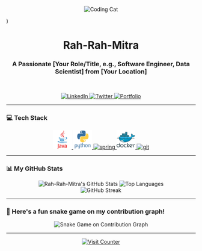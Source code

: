 <!-- 
Hi! This is the source code for my professional profile.
Feel free to use it as inspiration!
-->

<!-- OPTION 1: Animated Coding Cat GIF (Recommended) -->
<p align="center">
  <img src="https://media.giphy.com/media/v1.Y2lkPTc5MGI3NjExZG9oNGk2M2g2cjQ4NnQ4NTZ0eGh3YWozbGlxbDA4emRjZ2YxZmJ1byZlcD12MV9pbnRlcm5hbF9naWZfYnlfaWQmY3Q9Zw/qgQUggAC3Pfv687qPC/giphy.gif" width="300" alt="Coding Cat">
</p>

<!-- 
OR 
OPTION 2: Animated Typing Header 
(Delete the cat above and uncomment the line below by removing <!-- and -->)
<!-- <p align="center"><a href="https://git.io/typing-svg"><img src="https://readme-typing-svg.herokuapp.com?font=Fira+Code&size=30&pause=1000&color=3397F7¢er=true&vCenter=true&width=435&lines=Hi+there%2C+I'm+Rahmit+Mitra+👋;I'm+a+passionate+Software+Developer;Always+learning+and+growing...;" alt="Typing SVG" /></a></p>
-->


<h1 align="center">Rah-Rah-Mitra</h1>
<h3 align="center">A Passionate [Your Role/Title, e.g., Software Engineer, Data Scientist] from [Your Location]</h3>

<br>

<!-- Socials Section -->
<p align="center">
  <a href="https://www.linkedin.com/in/[your-linkedin-username]/" target="_blank">
    <img src="https://img.shields.io/badge/LinkedIn-0077B5?style=for-the-badge&logo=linkedin&logoColor=white" alt="LinkedIn">
  </a>
  <a href="https://twitter.com/[your-twitter-handle]" target="_blank">
    <img src="https://img.shields.io/badge/Twitter-1DA1F2?style=for-the-badge&logo=twitter&logoColor=white" alt="Twitter">
  </a>
  <a href="https://[your-portfolio-website].com" target="_blank">
    <img src="https://img.shields.io/badge/Portfolio-255E63?style=for-the-badge&logo=rss&logoColor=white" alt="Portfolio">
  </a>
</p>

---

### 💻 Tech Stack

<p align="center">
  <!-- Add your most used languages and tools here -->
  <a href="https://www.java.com" target="_blank" rel="noreferrer">
    <img src="https://raw.githubusercontent.com/devicons/devicon/master/icons/java/java-original-wordmark.svg" alt="Java" width="50" height="50"/>
  </a>
  <a href="https://www.python.org" target="_blank" rel="noreferrer">
    <img src="https://raw.githubusercontent.com/devicons/devicon/master/icons/python/python-original-wordmark.svg" alt="Python" width="50" height="50"/>
  </a>
  <a href="https://spring.io/" target="_blank" rel="noreferrer"> 
    <img src="https://www.vectorlogo.zone/logos/springio/springio-icon.svg" alt="spring" width="50" height="50"/> 
  </a>
  <a href="https://www.docker.com/" target="_blank" rel="noreferrer"> 
    <img src="https://raw.githubusercontent.com/devicons/devicon/master/icons/docker/docker-original-wordmark.svg" alt="docker" width="50" height="50"/> 
  </a>
  <a href="https://git-scm.com/" target="_blank" rel="noreferrer"> 
    <img src="https://www.vectorlogo.zone/logos/git-scm/git-scm-icon.svg" alt="git" width="50" height="50"/> 
  </a>
</p>

---

### 📊 My GitHub Stats

<p align="center">
  <!-- Your existing stats, but now centered and with a more modern theme -->
  <img src="https://github-readme-stats.vercel.app/api?username=Rah-Rah-Mitra&theme=tokyonight&hide_border=false&include_all_commits=true&count_private=true" alt="Rah-Rah-Mitra's GitHub Stats" />
  <img src="https://github-readme-stats.vercel.app/api/top-langs/?username=Rah-Rah-Mitra&theme=tokyonight&hide_border=false&include_all_commits=true&count_private=true&layout=compact" alt="Top Languages" />
  <br/>
  <img src="https://nirzak-streak-stats.vercel.app/?user=Rah-Rah-Mitra&theme=tokyonight&hide_border=false" alt="GitHub Streak" />
</p>

---

### 🐍 Here's a fun snake game on my contribution graph!

<p align="center">
  <img src="https://raw.githubusercontent.com/Rah-Rah-Mitra/Rah-Rah-Mitra/output/github-contribution-grid-snake.svg" alt="Snake Game on Contribution Graph">
</p>

---

<p align="center">
  <!-- Your existing visit counter, now centered -->
  <a href="https://visitcount.itsvg.in">
    <img src="https://visitcount.itsvg.in/api?id=Rah-Rah-Mitra&icon=0&color=0" alt="Visit Counter"/>
  </a>
</p>
